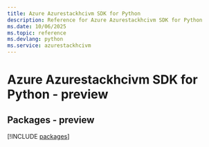 ```yaml
---
title: Azure Azurestackhcivm SDK for Python
description: Reference for Azure Azurestackhcivm SDK for Python
ms.date: 10/06/2025
ms.topic: reference
ms.devlang: python
ms.service: azurestackhcivm
---
```

# Azure Azurestackhcivm SDK for Python - preview
## Packages - preview
[!INCLUDE [packages](azurestackhcivm-index.md)]